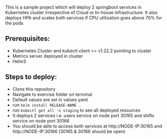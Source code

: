 This is a sample project which will deploy 2 springboot services in Kubernetes cluster irrespective of Cloud or In-house infrastructure.
It also deploys HPA and scales both services if CPU utilization goes above 70% for the pods

## Prerequisites:
* Kubernetes Cluster and kubectl client >= v1.22.2 pointing to cluster
* Metrics server deployed in cluster
* Helm3


## Steps to deploy:
* Clone this repository
* Navigate to exercise folder on terminal
* Default values are set in values.yaml
* run `helm install RELEASE-NAME .`
* run `kubectl get all -n staging` to see all deployed resources
* It deploys 2 services i.e. users service on node port 30165 and shifts service on node port 30166
* You should be able to access both services at http://NODE-IP:30165 and http://NODE-IP:30166 (30165 & 30166 should be open)
